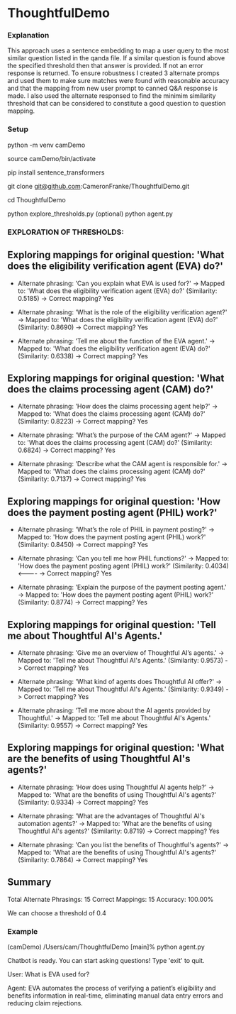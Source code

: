 # ThoughtfulDemo

### Explanation ###

This approach uses a sentence embedding to map a user query to the most similar question listed in the qanda file. If a similar question is found above the specified threshold then that answer is provided. If not an error
response is returned. To ensure robustness I created 3 alternate promps and used them to make sure matches were found with reasonable accuracy and that the mapping from new user prompt to canned Q&A response is made. I also used the alternate responsed to find the minimim similarity threshold that can be considered to constitute a good question to question mapping.


### Setup ###

python -m venv camDemo

source camDemo/bin/activate

pip install sentence_transformers

git clone git@github.com:CameronFranke/ThoughtfulDemo.git

cd ThoughtfulDemo

python explore_thresholds.py (optional)
python agent.py



### EXPLORATION OF THRESHOLDS: ###

## Exploring mappings for original question: 'What does the eligibility verification agent (EVA) do?' ##
- Alternate phrasing: 'Can you explain what EVA is used for?'
  -> Mapped to: 'What does the eligibility verification agent (EVA) do?' (Similarity: 0.5185)
  -> Correct mapping? Yes

- Alternate phrasing: 'What is the role of the eligibility verification agent?'
  -> Mapped to: 'What does the eligibility verification agent (EVA) do?' (Similarity: 0.8690)
  -> Correct mapping? Yes

- Alternate phrasing: 'Tell me about the function of the EVA agent.'
  -> Mapped to: 'What does the eligibility verification agent (EVA) do?' (Similarity: 0.6338)
  -> Correct mapping? Yes


## Exploring mappings for original question: 'What does the claims processing agent (CAM) do?' ##
- Alternate phrasing: 'How does the claims processing agent help?'
  -> Mapped to: 'What does the claims processing agent (CAM) do?' (Similarity: 0.8223)
  -> Correct mapping? Yes

- Alternate phrasing: 'What’s the purpose of the CAM agent?'
  -> Mapped to: 'What does the claims processing agent (CAM) do?' (Similarity: 0.6824)
  -> Correct mapping? Yes

- Alternate phrasing: 'Describe what the CAM agent is responsible for.'
  -> Mapped to: 'What does the claims processing agent (CAM) do?' (Similarity: 0.7137)
  -> Correct mapping? Yes


## Exploring mappings for original question: 'How does the payment posting agent (PHIL) work?' ##
- Alternate phrasing: 'What’s the role of PHIL in payment posting?'
  -> Mapped to: 'How does the payment posting agent (PHIL) work?' (Similarity: 0.8450)
  -> Correct mapping? Yes

- Alternate phrasing: 'Can you tell me how PHIL functions?'
  -> Mapped to: 'How does the payment posting agent (PHIL) work?' (Similarity: 0.4034) <----
  -> Correct mapping? Yes

- Alternate phrasing: 'Explain the purpose of the payment posting agent.'
  -> Mapped to: 'How does the payment posting agent (PHIL) work?' (Similarity: 0.8774)
  -> Correct mapping? Yes


## Exploring mappings for original question: 'Tell me about Thoughtful AI's Agents.' ##
- Alternate phrasing: 'Give me an overview of Thoughtful AI’s agents.'
  -> Mapped to: 'Tell me about Thoughtful AI's Agents.' (Similarity: 0.9573)
  -> Correct mapping? Yes

- Alternate phrasing: 'What kind of agents does Thoughtful AI offer?'
  -> Mapped to: 'Tell me about Thoughtful AI's Agents.' (Similarity: 0.9349)
  -> Correct mapping? Yes

- Alternate phrasing: 'Tell me more about the AI agents provided by Thoughtful.'
  -> Mapped to: 'Tell me about Thoughtful AI's Agents.' (Similarity: 0.9557)
  -> Correct mapping? Yes


## Exploring mappings for original question: 'What are the benefits of using Thoughtful AI's agents?' ##
- Alternate phrasing: 'How does using Thoughtful AI agents help?'
  -> Mapped to: 'What are the benefits of using Thoughtful AI's agents?' (Similarity: 0.9334)
  -> Correct mapping? Yes

- Alternate phrasing: 'What are the advantages of Thoughtful AI's automation agents?'
  -> Mapped to: 'What are the benefits of using Thoughtful AI's agents?' (Similarity: 0.8719)
  -> Correct mapping? Yes

- Alternate phrasing: 'Can you list the benefits of Thoughtful's agents?'
  -> Mapped to: 'What are the benefits of using Thoughtful AI's agents?' (Similarity: 0.7864)
  -> Correct mapping? Yes

## Summary ##
Total Alternate Phrasings: 15
Correct Mappings: 15
Accuracy: 100.00%

We can choose a threshold of 0.4

### Example ###
(camDemo) /Users/cam/ThoughtfulDemo [main]% python agent.py

Chatbot is ready. You can start asking questions! Type 'exit' to quit.

User: What is EVA used for?

Agent: EVA automates the process of verifying a patient’s eligibility and benefits information in real-time, eliminating manual data entry errors and reducing claim rejections.